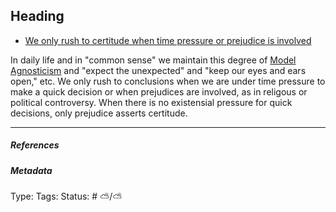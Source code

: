 ## Heading

* [We only rush to certitude when time pressure or prejudice is involved](We%20only%20rush%20to%20certitude%20when%20time%20pressure%20or%20prejudice%20is%20involved.md)

In daily life and in "common sense" we maintain this degree of [Model Agnosticism](Model%20Agnosticism.md) and "expect the unexpected" and "keep our eyes and ears open," etc. We only rush to conclusions when we are under time pressure to make a quick decision or when prejudices are involved, as in religous or political controversy. When there is no existensial pressure for quick decisions, only prejudice asserts certitude.

---

##### References

##### Metadata

Type: 
Tags:
Status: # ⛅️/⛅️
